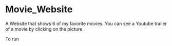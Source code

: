 # Movie_Website

A Website that shows 6 of my favorite movies. You can see a Youtube trailer of a movie by clicking on the picture.

To run 

